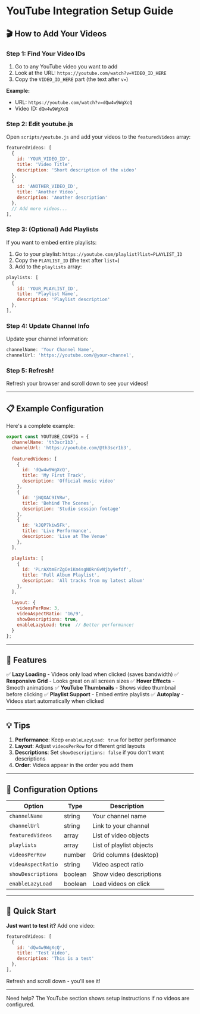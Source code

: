 # YouTube Integration Setup Guide

## 🎬 How to Add Your Videos

### Step 1: Find Your Video IDs

1. Go to any YouTube video you want to add
2. Look at the URL: `https://youtube.com/watch?v=VIDEO_ID_HERE`
3. Copy the `VIDEO_ID_HERE` part (the text after `v=`)

**Example:**
- URL: `https://youtube.com/watch?v=dQw4w9WgXcQ`
- Video ID: `dQw4w9WgXcQ`

### Step 2: Edit youtube.js

Open `scripts/youtube.js` and add your videos to the `featuredVideos` array:

```javascript
featuredVideos: [
  { 
    id: 'YOUR_VIDEO_ID', 
    title: 'Video Title', 
    description: 'Short description of the video' 
  },
  { 
    id: 'ANOTHER_VIDEO_ID', 
    title: 'Another Video', 
    description: 'Another description' 
  },
  // Add more videos...
],
```

### Step 3: (Optional) Add Playlists

If you want to embed entire playlists:

1. Go to your playlist: `https://youtube.com/playlist?list=PLAYLIST_ID`
2. Copy the `PLAYLIST_ID` (the text after `list=`)
3. Add to the `playlists` array:

```javascript
playlists: [
  { 
    id: 'YOUR_PLAYLIST_ID', 
    title: 'Playlist Name', 
    description: 'Playlist description' 
  },
],
```

### Step 4: Update Channel Info

Update your channel information:

```javascript
channelName: 'Your Channel Name',
channelUrl: 'https://youtube.com/@your-channel',
```

### Step 5: Refresh!

Refresh your browser and scroll down to see your videos!

---

## 📋 Example Configuration

Here's a complete example:

```javascript
export const YOUTUBE_CONFIG = {
  channelName: 'th3scr1b3',
  channelUrl: 'https://youtube.com/@th3scr1b3',
  
  featuredVideos: [
    { 
      id: 'dQw4w9WgXcQ', 
      title: 'My First Track', 
      description: 'Official music video' 
    },
    { 
      id: 'jNQXAC9IVRw', 
      title: 'Behind The Scenes', 
      description: 'Studio session footage' 
    },
    { 
      id: 'kJQP7kiw5Fk', 
      title: 'Live Performance', 
      description: 'Live at The Venue' 
    },
  ],
  
  playlists: [
    { 
      id: 'PLrAXtmErZgOeiKm4sgNOknGvNjby9efdf', 
      title: 'Full Album Playlist', 
      description: 'All tracks from my latest album' 
    },
  ],
  
  layout: {
    videosPerRow: 3,
    videoAspectRatio: '16/9',
    showDescriptions: true,
    enableLazyLoad: true  // Better performance!
  }
};
```

---

## 🎨 Features

✅ **Lazy Loading** - Videos only load when clicked (saves bandwidth)
✅ **Responsive Grid** - Looks great on all screen sizes
✅ **Hover Effects** - Smooth animations
✅ **YouTube Thumbnails** - Shows video thumbnail before clicking
✅ **Playlist Support** - Embed entire playlists
✅ **Autoplay** - Videos start automatically when clicked

---

## 💡 Tips

1. **Performance**: Keep `enableLazyLoad: true` for better performance
2. **Layout**: Adjust `videosPerRow` for different grid layouts
3. **Descriptions**: Set `showDescriptions: false` if you don't want descriptions
4. **Order**: Videos appear in the order you add them

---

## 🔧 Configuration Options

| Option | Type | Description |
|--------|------|-------------|
| `channelName` | string | Your channel name |
| `channelUrl` | string | Link to your channel |
| `featuredVideos` | array | List of video objects |
| `playlists` | array | List of playlist objects |
| `videosPerRow` | number | Grid columns (desktop) |
| `videoAspectRatio` | string | Video aspect ratio |
| `showDescriptions` | boolean | Show video descriptions |
| `enableLazyLoad` | boolean | Load videos on click |

---

## 🚀 Quick Start

**Just want to test it?** Add one video:

```javascript
featuredVideos: [
  { 
    id: 'dQw4w9WgXcQ', 
    title: 'Test Video', 
    description: 'This is a test' 
  },
],
```

Refresh and scroll down - you'll see it!

---

Need help? The YouTube section shows setup instructions if no videos are configured.
